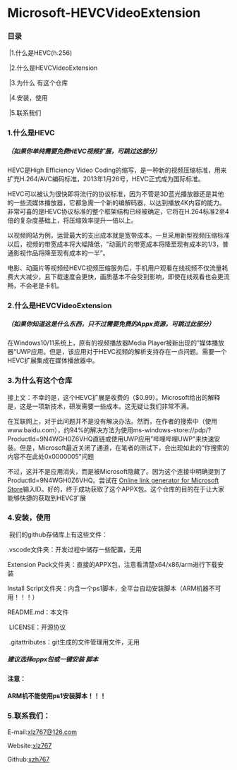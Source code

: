 # Microsoft-HEVCVideoExtension

### 	目录

​	  |1.什么是HEVC(h.256)

​      |2.什么是HEVCVideoExtension

​      |3.为什么 有这个仓库

​      |4.安装，使用

​      |5.联系我们

###     1.什么是HEVC

#####   （如果你单纯需要免费HEVC视频扩展，可跳过这部分）

  HEVC是High Efficiency Video Coding的缩写，是一种新的视频压缩标准，用来扩充H.264/AVC编码标准，2013年1月26号，HEVC正式成为国际标准。

​	HEVC可以被认为很快即将流行的协议标准，因为不管是3D蓝光播放器还是其他的一些流媒体播放器，它都急需一个新的编解码器，以达到播放4K内容的能力。非常可喜的是HEVC协议标准的整个框架结构已经被确定，它将在H.264标准2至4倍的复杂度基础上，将压缩效率提升一倍以上。

  以视频网站为例，运营最大的支出成本就是宽带成本。一旦采用新型视频压缩标准以后，视频的带宽成本将大幅降低，“动画片的带宽成本将降至现有成本的1/3，普通影视作品将降至现有成本的一半”。

  电影、动画片等视频经HEVC视频压缩服务后，手机用户观看在线视频不仅流量耗费大大减少，且下载速度会更快，画质基本不会受到影响，即使在线观看也会更流畅，不会老是卡机。

###    2.什么是HEVCVideoExtension

#####    （如果你知道这是什么东西，只不过需要免费的Appx资源，可跳过此部分）

在Windows10/11系统上，原有的视频播放器Media Player被新出现的”媒体播放器“UWP应用。但是，该应用对于HEVC视频的解析支持存在一点问题。需要一个HEVC扩展集成在媒体播放器中。

###   3.为什么有这个仓库

  接上文：不幸的是，这个HEVC扩展是收费的（$0.99）。Microsoft给出的解释是，这是一项新技术，研发需要一些成本。这无疑让我们非常不满。

  在互联网上，对于此问题并不是没有解决办法。然而，在作者的搜索中（使用www.baidu.com），约94%的解决方法为使用ms-windows-store://pdp/?ProductId=9N4WGH0Z6VHQ直链或使用UWP应用”哔哩哔哩UWP"来快速安装。但是，Microsoft最近关闭了通道，在笔者的测试下，会出现如此的“你搜索的内容不在此处0x0000005"问题

   不过，这并不是应用消失，而是被Microsoft隐藏了。因为这个连接中明确提到了ProductId=9N4WGH0Z6VHQ。尝试在 [Online link generator for Microsoft Store](https://store.rg-adguard.net/)输入ID。好的，终于成功获取了这个APPX包。这个仓库的目的在于让大家能够快捷的获取到HEVC扩展

###   4.安装，使用

​    我们的github存储库上有这些文件：

  .vscode文件夹：开发过程中储存一些配置，无用

  Extension Pack文件夹：直接的APPX包，注意看清楚x64/x86/arm进行下载安装

   Install Script文件夹：内含一个ps1脚本，全平台自动安装脚本（ARM机器不可用！！！）

   README.md：本文件

​    LICENSE：开源协议

​    .gitattributes：git生成的文件管理用文件，无用

#####    建议选择appx包或一键安装 脚本

####   注意：

####  ARM机不能使用ps1安装脚本！！！

###  5.联系我们：

E-mail:[xlz767@126.com](xlz767@126.com)

Website:[xlz767](www.xlz767.cf)

Github:[xzh767](github.com/xzh767)













